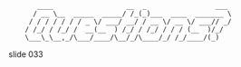            ____                  __  _                 ___
          / __ \__  _____  _____/ /_(_)___  ____  _______ \
         / / / / / / / _ \/ ___/ __/ / __ \/ __ \/ ___// _/
        / /_/ / /_/ /  __(__  ) /_/ / /_/ / / / (__  )/_/
        \___\_\__,_/\___/____/\__/_/\____/_/ /_/____/(_)

















































































slide 033
